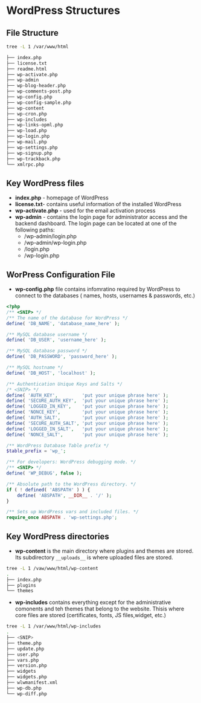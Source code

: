 # WordPress Structures

## File Structure
```bash
tree -L 1 /var/www/html

├── index.php
├── license.txt
├── readme.html
├── wp-activate.php
├── wp-admin
├── wp-blog-header.php
├── wp-comments-post.php
├── wp-config.php
├── wp-config-sample.php
├── wp-content
├── wp-cron.php
├── wp-includes
├── wp-links-opml.php
├── wp-load.php
├── wp-login.php
├── wp-mail.php
├── wp-settings.php
├── wp-signup.php
├── wp-trackback.php
└── xmlrpc.php
```

## Key WordPress files

- **index.php** - homepage of WordPress
- **license.txt**- contains useful information of the installed WordPress
- **wp-activate.php** - used for the email activation process
- **wp-admin** - contains the login page for administrator access and the backend dashboard. The login page can be located at one of the following paths:
	- /wp-admin/login.php
	- /wp-admin/wp-login.php
	- /login.php
	- /wp-login.php

## WorPress Configuration File
- **wp-config.php** file contains infomratino required by WordPress to connect to the databases ( names, hosts, usernames & passwords, etc.)

```php
<?php
/** <SNIP> */
/** The name of the database for WordPress */
define( 'DB_NAME', 'database_name_here' );

/** MySQL database username */
define( 'DB_USER', 'username_here' );

/** MySQL database password */
define( 'DB_PASSWORD', 'password_here' );

/** MySQL hostname */
define( 'DB_HOST', 'localhost' );

/** Authentication Unique Keys and Salts */
/* <SNIP> */
define( 'AUTH_KEY',         'put your unique phrase here' );
define( 'SECURE_AUTH_KEY',  'put your unique phrase here' );
define( 'LOGGED_IN_KEY',    'put your unique phrase here' );
define( 'NONCE_KEY',        'put your unique phrase here' );
define( 'AUTH_SALT',        'put your unique phrase here' );
define( 'SECURE_AUTH_SALT', 'put your unique phrase here' );
define( 'LOGGED_IN_SALT',   'put your unique phrase here' );
define( 'NONCE_SALT',       'put your unique phrase here' );

/** WordPress Database Table prefix */
$table_prefix = 'wp_';

/** For developers: WordPress debugging mode. */
/** <SNIP> */
define( 'WP_DEBUG', false );

/** Absolute path to the WordPress directory. */
if ( ! defined( 'ABSPATH' ) ) {
	define( 'ABSPATH', __DIR__ . '/' );
}

/** Sets up WordPress vars and included files. */
require_once ABSPATH . 'wp-settings.php';
```

## Key WordPress directories
- **wp-content** is the main directory where plugins and themes are stored. Its subdirectory `__uploads__` is where uploaded files are stored.

```bash
tree -L 1 /vaw/www/html/wp-content
.
├── index.php
├── plugins
└── themes
```

- **wp-includes** contains everything except for the administrative comonents and teh themes that belong to the website. Thisis where core files are stored (certificates, fonts, JS files,widget, etc.)

```bash
tree -L 1 /var/www/html/wp-includes
.
├── <SNIP>
├── theme.php
├── update.php
├── user.php
├── vars.php
├── version.php
├── widgets
├── widgets.php
├── wlwmanifest.xml
├── wp-db.php
└── wp-diff.php
```
